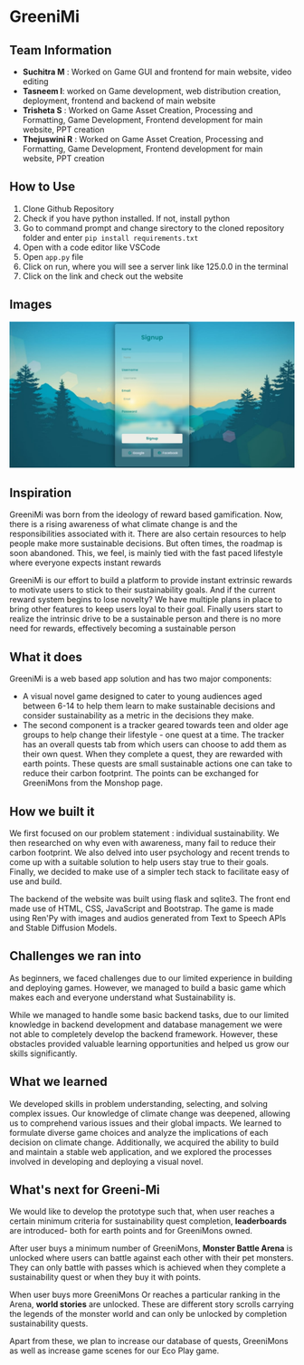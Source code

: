 # GreeniMi 

## Team Information
- **Suchitra M** : Worked on Game GUI and frontend for main website, video editing
- **Tasneem I**: worked on Game development, web distribution creation, deployment, frontend and backend of main website
- **Trisheta S** : Worked on Game Asset Creation, Processing and Formatting, Game Development, Frontend development for main website, PPT creation
- **Thejuswini R** : Worked on Game Asset Creation, Processing and Formatting, Game Development, Frontend development for main website, PPT creation

## How to Use 
1. Clone Github Repository
2. Check if you have python installed. If not, install python
3. Go to command prompt and change sirectory to the cloned repository folder and enter `pip install requirements.txt`
4. Open with a code editor like VSCode
5. Open `app.py` file
6. Click on run, where you will see a server link like 125.0.0 in the terminal
7. Click on the link and check out the website
## Images
![Sign up](static/IMG-20240531-WA0031.jpg) 
## Inspiration
GreeniMi was born from the ideology of reward based gamification. Now, there is a rising awareness of what climate change is and the responsibilities associated with it. There are also certain resources to help people make more sustainable decisions. But often times, the roadmap is soon abandoned. This, we feel, is mainly tied with the fast paced lifestyle where everyone expects instant rewards

GreeniMi is our effort to build a platform to provide instant extrinsic rewards to motivate users to stick to their sustainability goals. And if the current reward system begins to lose novelty? We have multiple plans in place to bring other features to keep users loyal to their goal. Finally users start to realize the intrinsic drive to be a sustainable person and there is no more need for rewards, effectively becoming a sustainable person

## What it does
GreeniMi is a web based app solution and has two major components:
- A visual novel game designed to cater to young audiences aged between 6-14 to help them learn to make sustainable decisions and consider sustainability as a metric in the decisions they make. 
- The second component is a tracker geared towards teen and older age groups to help change their lifestyle - one quest at a time. The tracker has an overall quests tab from which users can choose to add them as their own quest. When they complete a quest, they are rewarded with earth points. These quests are small sustainable actions one can take to reduce their carbon footprint. The points can be exchanged for GreeniMons from the Monshop page. 

## How we built it
 We first focused on our problem statement : individual sustainability. We then researched on why even with awareness, many fail to reduce their carbon footprint. We also delved into user psychology and recent trends to come up with a suitable solution to help users stay true to their goals. Finally, we decided to make use of a simpler tech stack to facilitate easy of use and build. 

The backend of the website was built using flask and sqlite3. The front end made use of HTML, CSS, JavaScript and Bootstrap. The game is made using Ren'Py with images and audios generated from Text to Speech APIs and Stable Diffusion Models. 

## Challenges we ran into
As beginners, we faced challenges due to our limited experience in building and deploying games. However, we managed to build a basic game which makes each and everyone understand what Sustainability is. 

While we managed to handle some basic backend tasks, due to our limited knowledge in backend development and database management we were not able to completely develop the backend framework. However, these obstacles provided valuable learning opportunities and helped us grow our skills significantly.

## What we learned
We developed skills in problem understanding, selecting, and solving complex issues. Our knowledge of climate change was deepened, allowing us to comprehend various issues and their global impacts. We learned to formulate diverse game choices and analyze the implications of each decision on climate change. Additionally, we acquired the ability to build and maintain a stable web application, and we explored the processes involved in developing and deploying a visual novel.

## What's next for Greeni-Mi
We would like to develop the prototype such that, when user reaches a certain minimum criteria for sustainability quest completion, **leaderboards** are introduced- both for earth points and for GreeniMons owned. 

After user buys a minimum number of GreeniMons, **Monster Battle Arena** is unlocked where users can battle against each other with their pet monsters. They can only battle with passes which is achieved when they complete a sustainability quest or when they buy it with points. 

When user buys more GreeniMons Or reaches a particular ranking in the Arena, **world stories** are unlocked. These are different story scrolls carrying the legends of the monster world and can only be unlocked by completion sustainability quests. 

Apart from these, we plan to increase our database of quests, GreeniMons as well as increase game scenes for our Eco Play game. 
